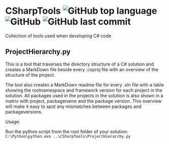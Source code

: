 # CSharpTools ![GitHub top language](https://img.shields.io/github/languages/top/CoderAllan/CSharpTools.svg) ![GitHub](https://img.shields.io/github/license/CoderAllan/CSharpTools.svg) ![GitHub last commit](https://img.shields.io/github/last-commit/CoderAllan/CSharpTools.svg)

Collection of tools used when developing C# code

## ProjectHierarchy.py

This is a tool that traverses the directory structure of a C# solution and creates a MarkDown file beside every .csproj file with an overview of the structure of the project.

The tool also creates a MarkDown readme file for every .sln file with a table showing the rootnamespace and framework version for each project in the solution. All packages used in the projects in the solution is also shown in a matrix with project, packagename and the package version. This overview will make it easy to spot any mismatches between packages and packageversions.

Usage:

Run the python script from the root folder of your solution: `C:\Python\python.exe ..\CSharpTools\ProjectHierarchy.py`
